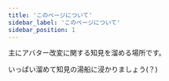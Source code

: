 ```yaml
---
title: 'このページについて'
sidebar_label: 'このページについて'
sidebar_position: 1
---
```


主にアバター改変に関する知見を溜める場所です。

いっぱい溜めて知見の湯船に浸かりましょう(？)
